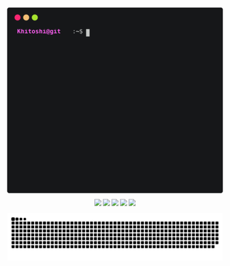 <!---
- 👋 Hi, I’m @Khitoshi
- 👀 I’m interested in ...
- 🌱 I’m currently learning ...
- 💞️ I’m looking to collaborate on ...
- 📫 How to reach me ...

--->

<!---
Khitoshi/Khitoshi is a ✨ special ✨ repository because its `README.md` (this file) appears on your GitHub profile.
You can click the Preview link to take a look at your changes.
--->

<div align="center">
  <!--START_SECTION:github-stats-terminal-style-->
  <p align='center'>
    <img align="center" src="https://github.com/Khitoshi/github-stats-terminal-style/blob/master/github_stats.svg">
  </p>
  <!--END_SECTION:github-stats-terminal-style-->

  <!--START_SECTION:gitHub-profile-summary-cards-->
  ![](http://github-profile-summary-cards.vercel.app/api/cards/profile-details?username=Khitoshi&theme=monokai)
  ![](http://github-profile-summary-cards.vercel.app/api/cards/stats?username=Khitoshi&theme=monokai)
  ![](http://github-profile-summary-cards.vercel.app/api/cards/productive-time?username=Khitoshi&theme=monokai&utcOffset=8)
  ![](http://github-profile-summary-cards.vercel.app/api/cards/repos-per-language?username=Khitoshi&theme=monokai)
  ![](http://github-profile-summary-cards.vercel.app/api/cards/most-commit-language?username=Khitoshi&theme=monokai)
  <!--END_SECTION:gitHub-profile-summary-cards-->

  <!--START_SECTION:lapras-card
  <p ><a href="https://lapras.com/public/ZTOIXW9" target="_blank" rel="noopener noreferrer"><img alt="ZTOIXW9's scores on LAPRAS are as follows: Engineering: 3.37 out of 5.0, Business: 3.48 out   of 5.0, Influence: 3.11 out of 5.0." src="https://lapras-card-generator.vercel.app/api/svg?e=3.37&b=3.48&i=3.11&b1=%23232323&b2=%236d6d6d&i1=%23212121&i2=%23818181&l=en" width="400" ></a>  
  Last Updated on 2/15/2025, 12:17:06 AM</p>
  END_SECTION:lapras-card-->

  <!--START_SECTION:grid-snake-->
  <picture>
    <source media="(prefers-color-scheme: dark)" srcset="https://raw.githubusercontent.com/Khitoshi/Khitoshi/output/github-contribution-grid-snake-dark.svg" />
    <img src="https://raw.githubusercontent.com/Khitoshi/Khitoshi/output/github-contribution-grid-snake.svg" alt="GitHub Contribution Grid Snake" />
  </picture>
  <!--END_SECTION:grid-snake-->
  
</div>
